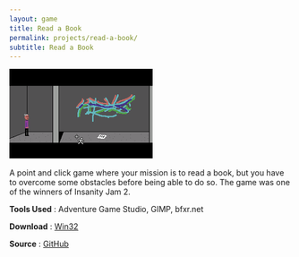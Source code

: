 ```yaml
---
layout: game 
title: Read a Book
permalink: projects/read-a-book/
subtitle: Read a Book 
---
```


[![Screenshot](/assets/img/read_a_book-small.png)](/assets/img/read_a_book-small.png)

A point and click game where your mission is to read a book, but you have to overcome some obstacles before being able to do so. The game was one of the winners of Insanity Jam 2.

**Tools Used**
 : Adventure Game Studio, GIMP, bfxr.net

**Download**
: [Win32](https://github.com/karjonas/insanityjam2/releases/tag/ags34)

**Source**
: [GitHub](https://github.com/karjonas/insanityjam2)

